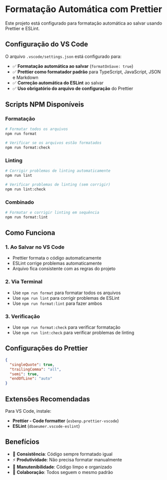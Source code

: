 # Formatação Automática com Prettier

Este projeto está configurado para formatação automática ao salvar usando Prettier e ESLint.

## Configuração do VS Code

O arquivo `.vscode/settings.json` está configurado para:

- ✅ **Formatação automática ao salvar** (`formatOnSave: true`)
- ✅ **Prettier como formatador padrão** para TypeScript, JavaScript, JSON e Markdown
- ✅ **Correção automática do ESLint** ao salvar
- ✅ **Uso obrigatório do arquivo de configuração** do Prettier

## Scripts NPM Disponíveis

### Formatação

```bash
# Formatar todos os arquivos
npm run format

# Verificar se os arquivos estão formatados
npm run format:check
```

### Linting

```bash
# Corrigir problemas de linting automaticamente
npm run lint

# Verificar problemas de linting (sem corrigir)
npm run lint:check
```

### Combinado

```bash
# Formatar e corrigir linting em sequência
npm run format:lint
```

## Como Funciona

### 1. Ao Salvar no VS Code

- Prettier formata o código automaticamente
- ESLint corrige problemas automaticamente
- Arquivo fica consistente com as regras do projeto

### 2. Via Terminal

- Use `npm run format` para formatar todos os arquivos
- Use `npm run lint` para corrigir problemas de ESLint
- Use `npm run format:lint` para fazer ambos

### 3. Verificação

- Use `npm run format:check` para verificar formatação
- Use `npm run lint:check` para verificar problemas de linting

## Configurações do Prettier

```json
{
  "singleQuote": true,
  "trailingComma": "all",
  "semi": true,
  "endOfLine": "auto"
}
```

## Extensões Recomendadas

Para VS Code, instale:

- **Prettier - Code formatter** (`esbenp.prettier-vscode`)
- **ESLint** (`dbaeumer.vscode-eslint`)

## Benefícios

- 🎯 **Consistência**: Código sempre formatado igual
- ⚡ **Produtividade**: Não precisa formatar manualmente
- 🔧 **Manutenibilidade**: Código limpo e organizado
- 👥 **Colaboração**: Todos seguem o mesmo padrão
